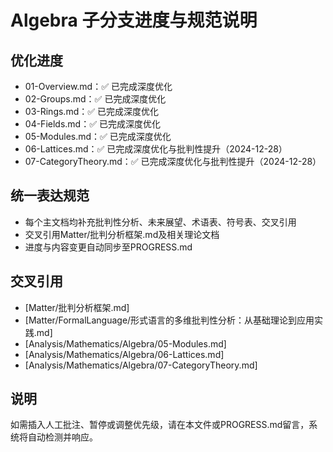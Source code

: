 # Algebra 子分支进度与规范说明

## 优化进度

- 01-Overview.md：✅ 已完成深度优化
- 02-Groups.md：✅ 已完成深度优化
- 03-Rings.md：✅ 已完成深度优化
- 04-Fields.md：✅ 已完成深度优化
- 05-Modules.md：✅ 已完成深度优化
- 06-Lattices.md：✅ 已完成深度优化与批判性提升（2024-12-28）
- 07-CategoryTheory.md：✅ 已完成深度优化与批判性提升（2024-12-28）

## 统一表达规范

- 每个主文档均补充批判性分析、未来展望、术语表、符号表、交叉引用
- 交叉引用Matter/批判分析框架.md及相关理论文档
- 进度与内容变更自动同步至PROGRESS.md

## 交叉引用

- [Matter/批判分析框架.md]
- [Matter/FormalLanguage/形式语言的多维批判性分析：从基础理论到应用实践.md]
- [Analysis/Mathematics/Algebra/05-Modules.md]
- [Analysis/Mathematics/Algebra/06-Lattices.md]
- [Analysis/Mathematics/Algebra/07-CategoryTheory.md]

## 说明

如需插入人工批注、暂停或调整优先级，请在本文件或PROGRESS.md留言，系统将自动检测并响应。
